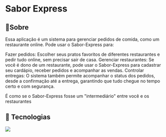 <h1>Sabor Express</h1>

<h2>🔖Sobre</h2>
<p>Essa aplicação é um sistema para gerenciar pedidos de comida, como um restaurante online.
Pode usar o Sabor-Express para:

Fazer pedidos: Escolher seus pratos favoritos de diferentes restaurantes e pedir tudo online, sem precisar sair de casa.
Gerenciar restaurantes: Se você é dono de um restaurante, pode usar o Sabor-Express para cadastrar seu cardápio, receber pedidos e acompanhar as vendas.
Controlar entregas: O sistema também permite acompanhar o status dos pedidos, desde a confirmação até a entrega, garantindo que tudo chegue no tempo certo e com segurança.

É como se o Sabor-Express fosse um "intermediário" entre você e os restaurantes</p>

## 🚀 Tecnologias
<div>
    <img src="https://img.icons8.com/?size=100&id=13441&format=png&color=000000">
</div>
